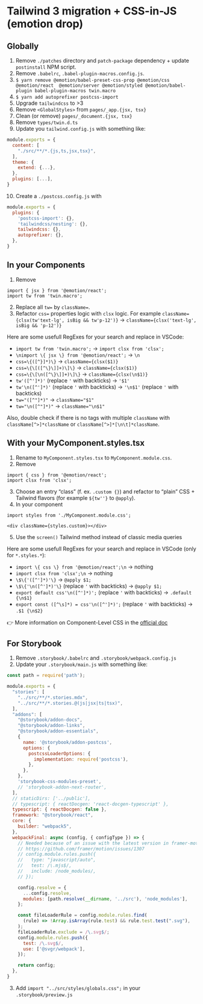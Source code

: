 # Tailwind 3 migration + CSS-in-JS (emotion drop)

## Globally

1. Remove `./patches` directory and `patch-package` dependency + update `postinstall` NPM script.
2. Remove `.babelrc`, `.babel-plugin-macros.config.js`.
3. `$ yarn remove @emotion/babel-preset-css-prop @emotion/css @emotion/react  @emotion/server @emotion/styled @emotion/babel-plugin babel-plugin-macros twin.macro`
4. `$ yarn add autoprefixer postcss-import`
5. Upgrade `tailwindcss` to >3
6. Remove `<GlobalStyles>` from `pages/_app.{jsx, tsx}`
7. Clean (or remove) `pages/_document.{jsx, tsx}`
8. Remove `types/twin.d.ts`
9. Update you `tailwind.config.js` with something like:
  ```js
  module.exports = {
    content: [
      "./src/**/*.{js,ts,jsx,tsx}",
    ],
    theme: {
      extend: {...},
    },
    plugins: [...],
  }
  ```
10. Create a `./postcss.config.js` with
  ```js
  module.exports = {
    plugins: {
      'postcss-import': {},
      'tailwindcss/nesting': {},
      tailwindcss: {},
      autoprefixer: {},
    },
  }
  ``` 

## In your Components

1. Remove 
  ```tsx
  import { jsx } from '@emotion/react';
  import tw from 'twin.macro';
  ```
2. Replace all `tw=` by `className=`.
3. Refactor `css=` properties logic with `clsx` logic. For example `className={clsx(tw'text-lg', isBig && tw'p-12')}` → `className={clsx('text-lg', isBig && 'p-12')}`

Here are some usefull RegExes for your search and replace in VSCode:
- `import tw from 'twin.macro';` → `import clsx from 'clsx';`
- `\nimport \{ jsx \} from '@emotion/react';` → `\n`
- `css=\{([^}]*)\}` → `className={clsx($1)}`
- `css=\{\[([^\}\]]+)\]\}` → `className={clsx($1)}`
- `css=\{\[\n([^\}\]]+)\]\}` → `className={clsx(\n$1)}`
- `tw'([^']*)'` (replace `'` with backticks) → `'$1'`
- `tw'\n([^']*)'` (replace `'` with backticks) → `'\n$1'` (replace `'` with backticks)
- `tw="([^"]*)"` → `className="$1"`
- `tw="\n([^"]*)"` → `className="\n$1"`

Also, double check if there is no tags with multiple `className` with `className[^>]*className` or `className[^>]*[\n\t]*className`.

## With your MyComponent.styles.tsx

1. Rename to `MyComponent.styles.tsx` to `MyComponent.module.css`.
2. Remove
  ```tsx
  import { css } from '@emotion/react';
  import clsx from 'clsx';
  ```
3. Choose an entry “class” (f. ex. `.custom {}`) and refactor to “plain” CSS + Tailwind flavors (for example `${tw''}` to `@apply`).
4. In your component
  ```tsx
  import styles from './MyComponent.module.css';

  <div className={styles.custom}></div>
  ```
5. Use the `screen()` Tailwind method instead of classic media queries

Here are some usefull RegExes for your search and replace in VSCode (only for `*.styles.*`):
- `import \{ css \} from '@emotion/react';\n` → nothing
- `import clsx from 'clsx';\n` → nothing
- `\$\{'([^']*)'\}` → `@apply $1;`
- `\$\{'\n([^']*)'\}` (replace `'` with backticks) → `@apply $1;`
- `export default css'\n([^']*)';` (replace `'` with backticks) → `.default {\n$1}`
- `export const ([^\s]*) = css'\n([^']*)';` (replace `'` with backticks) → `.$1 {\n$2}`

👉 More information on Component-Level CSS in the [official doc](https://nextjs.org/docs/basic-features/built-in-css-support#adding-component-level-css)

## For Storybook

1. Remove `.storybook/.babelrc` and `.storybook/webpack.config.js`
2. Update your `.storybook/main.js` with something like:
  ```js
  const path = require('path');

  module.exports = {
    "stories": [
      "../src/**/*.stories.mdx",
      "../src/**/*.stories.@(js|jsx|ts|tsx)",
    ],
    "addons": [
      "@storybook/addon-docs",
      "@storybook/addon-links",
      "@storybook/addon-essentials",
      {
        name: '@storybook/addon-postcss',
        options: {
          postcssLoaderOptions: {
            implementation: require('postcss'),
          },
        },
      },
      'storybook-css-modules-preset',
      // 'storybook-addon-next-router',
    ],
    // staticDirs: ['../public'],
    // typescript: { reactDocgen: 'react-docgen-typescript' },
    typescript: { reactDocgen: false },
    framework: "@storybook/react",
    core: {
      builder: "webpack5",
    },
    webpackFinal: async (config, { configType }) => {
      // Needed because of an issue with the latest version in framer-motion
      // https://github.com/framer/motion/issues/1307
      // config.module.rules.push({
      //   type: "javascript/auto",
      //   test: /\.mjs$/,
      //   include: /node_modules/,
      // });

      config.resolve = {
        ...config.resolve,
        modules: [path.resolve(__dirname, '../src'), 'node_modules'],
      };

      const fileLoaderRule = config.module.rules.find(
        (rule) => !Array.isArray(rule.test) && rule.test.test(".svg"),
      );
      fileLoaderRule.exclude = /\.svg$/;
      config.module.rules.push({
        test: /\.svg$/,
        use: ['@svgr/webpack'],
      });

      return config;
    },
  }
  ```
  3. Add `import "../src/styles/globals.css";` in your `.storybook/preview.js`



